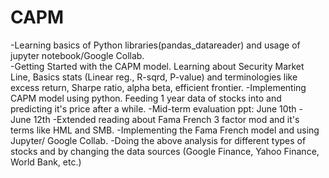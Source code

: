 # CAPM

-Learning basics of Python libraries(pandas_datareader) and usage of jupyter notebook/Google
Collab.  
-Getting Started with the CAPM model. Learning about Security Market Line, Basics stats (Linear
reg., R-sqrd, P-value) and terminologies like excess return, Sharpe ratio, alpha beta, efficient
frontier.
-Implementing CAPM model using python. Feeding 1 year data of stocks into and predicting it's
price after a while.
-Mid-term evaluation ppt: June 10th - June 12th
-Extended reading about Fama French 3 factor mod and it's terms like HML and SMB.
-Implementing the Fama French model and using Jupyter/ Google Collab.
-Doing the above analysis for different types of stocks and by changing the data sources (Google
Finance, Yahoo Finance, World Bank, etc.)

